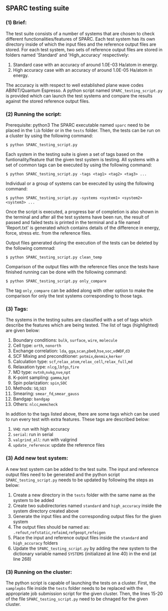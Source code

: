 ## SPARC testing suite 
### (1) Brief:
The test suite consists of a number of systems that are chosen to check different functionalities/features of SPARC. Each test system has its own directory inside of which the input files and the reference output files are stored. For each test system, two sets of reference output files are stored in folders named 'Standard' and 'High_accuracy' respectively: 
1.    Standard case with an accuracy of around 1.0E-03 Ha/atom in energy. 
2.    High accuracy case with an accuracy of around 1.0E-05 Ha/atom in energy.

The accuracy is with respect to well established plane wave codes ABINIT/Quantum Espresso.  A python script named `SPARC_testing_script.py` is provided which can launch the test systems and compare the results against the stored reference output files.
### (2) Running the script:
Prerequisite: python3
The SPARC executable named `sparc` need to be placed in the `lib` folder or in the `tests` folder. Then, the tests can be run on a cluster by using the following command:
```shell
$ python SPARC_testing_script.py
```
Each system in the testing suite is given a set of tags based on the funtionality/feature that the given test system is testing. All systems with a set of common tags can be executed by using the following command:
```shell
$ python SPARC_testing_script.py -tags <tag1> <tag2> <tag3> ...
```
Individual or a group of systems can be executed by using the following command:
```shell
$ python SPARC_testing_script.py -systems <system1> <system2> <system3> ...
```

Once the script is executed, a progress bar of completion is also shown in the terminal and after all the test systems have been run, the result of passed and failed tests is printed in the terminal and a file named 'Report.txt' is generated which contains details of the difference in energy, force, stress etc. from the reference files. 

Output files generated during the execution of the tests can be deleted by the following commnad:
```shell
$ python SPARC_testing_script.py clean_temp
```

Comparison of the output files with the reference files once the tests have finished running can be done with the following command:

```shell
$ python SPARC_testing_script.py only_compare
```

The tag `only_compare` can be added along with other option to make the comparison for only the test systems corresponding to those tags.

### (3) Tags:

The systems in the testing suites are classified with a set of tags which describe the features which are being tested. The list of tags (highlighted) are given below:
1.    Boundary conditions: `bulk`, `surface`, `wire`, `molecule`
2.    Cell type: `orth`, `nonorth`
3.    Exchange correlation: `lda`, `gga`,`scan`,`pbe0`,`hse`,`soc`,`vdWDF`,`d3`
4.    SCF Mixing and preconditioner: `potmix`,`denmix`,`kerker`
5.    Calculation type: `scf`,`relax_atom`,`relax_cell`,`relax_full`,`md`
6.    Relaxation type: `nlcg`,`lbfgs`,`fire`
7.    MD type: `nvtnh`,`nvkg`,`nve`,`npt`
8.    K-point sampling: `gamma`,`kpt`
9.    Spin polarization: `spin`,`SOC`
10.   Methods: `SQ`,`SQ3`
11.   Smearing: `smear_fd`,`smear_gauss`
12.   Bandgap: `bandgap`
13.   Others: `nlcc`,`memcheck`

In addtion to the tags listed above, there are some tags which can be used to run every test with extra features. These tags are described below:

1.    `VHQ`: run with high accuracy 
2.    `serial`: run in serial
3.    `valgrind_all`: run with valgrind
4.    `update_reference`: update the reference files 

### (3) Add new test system:

A new test system can be added to the test suite. The input and reference output files need to be generated and the python script `SPARC_testing_script.py` needs to be updated by following the steps as below:
1.    Create a new directory in the `tests` folder with the same name as the system to be added 
2.    Create two subdirectories named `standard` and `high_accuracy` inside the system directory created above
3.    Generate the input files and the corresponding output files for the given system
4.    The output files should be named as: `.refout`,`refstatic`,`refaimd`,`refgeopt`,`refeigen`
5.    Place the input and reference output files inside the `standard` and `high_accuracy` folders
6.    Update the `SPARC_testing_script.py` by adding the new system to the dictionary variable named `SYSTEMS` (initialized at line 40) in the end (at line 268)

### (3) Running on the cluster:
The python script is capable of launching the tests on a cluster. First, the `samplepbs` file inside the `tests` folder needs to be replaced with the appropriate job submission script for the given cluster. Then, the lines 15-20 of the file `SPARC_testing_script.py` need to be chnaged for the given cluster. 
 
